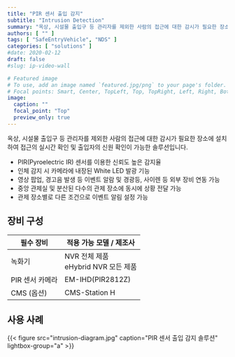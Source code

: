 ```yaml
---
title: "PIR 센서 출입 감지"
subtitle: "Intrusion Detection"
summary: "옥상, 시설물 출입구 등 관리자를 제외한 사람의 접근에 대한 감시가 필요한 장소에 설치하여 접근의 실시간 확인 및 출입자의 신원 확인이 가능한 솔루션입니다."
authors: [ "" ]
tags: [ "SafeEntryVehicle", "NDS" ]
categories: [ "solutions" ]
#date: 2020-02-12
draft: false
#slug: ip-video-wall

# Featured image
# To use, add an image named `featured.jpg/png` to your page's folder.
# Focal points: Smart, Center, TopLeft, Top, TopRight, Left, Right, BottomLeft, Bottom, BottomRight.
image:
  caption: ""
  focal_point: "Top"
  preview_only: true
---
```


옥상, 시설물 출입구 등 관리자를 제외한 사람의 접근에 대한 감시가 필요한 장소에 설치하여 접근의 실시간 확인 및 출입자의 신원 확인이 가능한 솔루션입니다.

- PIR(Pyroelectric IR) 센서를 이용한 신뢰도 높은 감지율
- 인체 감지 시 카메라에 내장된 White LED 발광 기능
- 영상 팝업, 경고음 발생 등 이벤트 알람 및 경광등, 사이렌 등 외부 장비 연동 가능
- 중앙 관제실 및 분산된 다수의 관제 장소에 동시에 상황 전달 가능
- 관제 장소별로 다른 조건으로 이벤트 알림 설정 가능

## 장비 구성

필수 장비 | 적용 가능 모델 / 제조사
--------- | --------------
녹화기 | NVR 전체 제품<br>eHybrid NVR 모든 제품
PIR 센서 카메라 | EM-IHD(PIR2812Z)
CMS (옵션) | CMS-Station H

## 사용 사례

{{< figure src="intrusion-diagram.jpg" caption="PIR 센서 출입 감지 솔루션" lightbox-group="a" >}}
